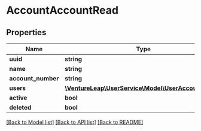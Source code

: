 # AccountAccountRead

## Properties
Name | Type | Description | Notes
------------ | ------------- | ------------- | -------------
**uuid** | **string** |  | [optional] 
**name** | **string** |  | 
**account_number** | **string** |  | 
**users** | [**\VentureLeap\UserService\Model\UserAccountRead[]**](UserAccountRead.md) |  | [optional] 
**active** | **bool** |  | [optional] 
**deleted** | **bool** |  | [optional] 

[[Back to Model list]](../../README.md#documentation-for-models) [[Back to API list]](../../README.md#documentation-for-api-endpoints) [[Back to README]](../../README.md)

